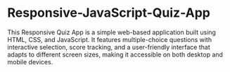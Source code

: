 # Responsive-JavaScript-Quiz-App
This Responsive Quiz App is a simple web-based application built using HTML, CSS, and JavaScript. It features multiple-choice questions with interactive selection, score tracking, and a user-friendly interface that adapts to different screen sizes, making it accessible on both desktop and mobile devices.
